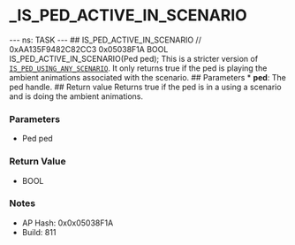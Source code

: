 # _IS_PED_ACTIVE_IN_SCENARIO

--- ns: TASK --- ## IS_PED_ACTIVE_IN_SCENARIO  // 0xAA135F9482C82CC3 0x05038F1A BOOL IS_PED_ACTIVE_IN_SCENARIO(Ped ped);  This is a stricter version of [`IS_PED_USING_ANY_SCENARIO`](#_0x57AB4A3080F85143). It only returns true if the ped is playing the ambient animations associated with the scenario.  ## Parameters * **ped**: The ped handle.  ## Return value Returns true if the ped is in a using a scenario and is doing the ambient animations.

### Parameters
* Ped ped

### Return Value
* BOOL

### Notes
* AP Hash: 0x0x05038F1A
* Build: 811

